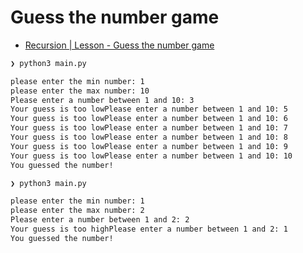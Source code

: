 # Guess the number game

- [Recursion | Lesson - Guess the number game](https://recursionist.io/dashboard/course/21/lesson/1084)

```bash
❯ python3 main.py

please enter the min number: 1
please enter the max number: 10
Please enter a number between 1 and 10: 3
Your guess is too lowPlease enter a number between 1 and 10: 5
Your guess is too lowPlease enter a number between 1 and 10: 6
Your guess is too lowPlease enter a number between 1 and 10: 7
Your guess is too lowPlease enter a number between 1 and 10: 8
Your guess is too lowPlease enter a number between 1 and 10: 9
Your guess is too lowPlease enter a number between 1 and 10: 10
You guessed the number!

❯ python3 main.py

please enter the min number: 1
please enter the max number: 2
Please enter a number between 1 and 2: 2
Your guess is too highPlease enter a number between 1 and 2: 1
You guessed the number!
```
